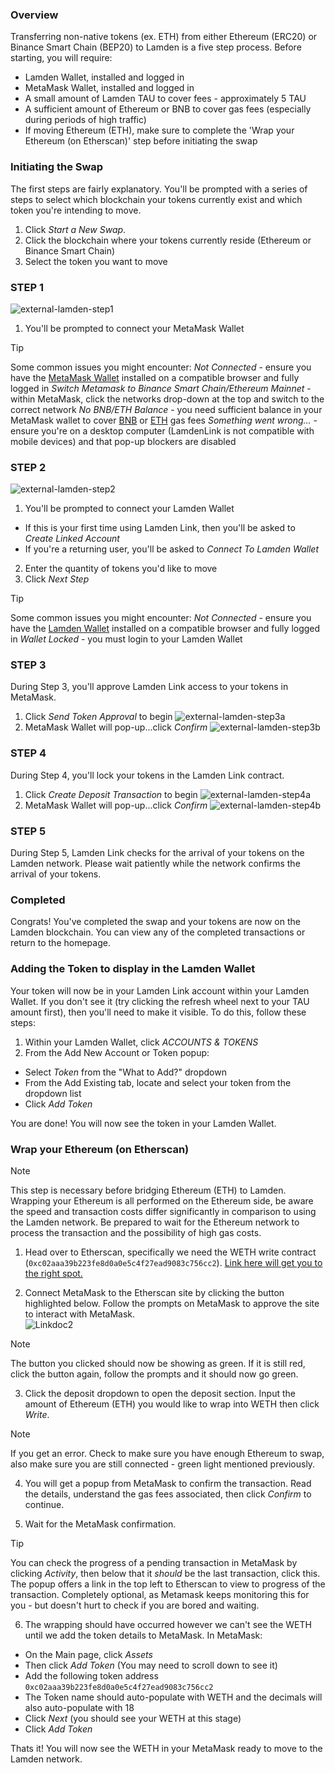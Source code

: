 ### Overview

Transferring non-native tokens (ex. ETH) from either Ethereum (ERC20) or Binance Smart Chain (BEP20) to Lamden is a five step process. Before starting, you will require:
* Lamden Wallet, installed and logged in
* MetaMask Wallet, installed and logged in
* A small amount of Lamden TAU to cover fees - approximately 5 TAU
* A sufficient amount of Ethereum or BNB to cover gas fees (especially during periods of high traffic)
* If moving Ethereum (ETH), make sure to complete the 'Wrap your Ethereum (on Etherscan)' step before initiating the swap

### Initiating the Swap

The first steps are fairly explanatory. You'll be prompted with a series of steps to select which blockchain your tokens currently exist and which token you're intending to move.

1. Click *Start a New Swap*.
2. Click the blockchain where your tokens currently reside (Ethereum or Binance Smart Chain)
3. Select the token you want to move

### STEP 1
![external-lamden-step1](./static/external-lamden-step1.png ':size=800')

1. You'll be prompted to connect your MetaMask Wallet

>[!Tip]
>Some common issues you might encounter:
> *Not Connected* - ensure you have the [MetaMask Wallet](https://chrome.google.com/webstore/detail/metamask/nkbihfbeogaeaoehlefnkodbefgpgknn?hl=en) installed on a compatible browser and fully logged in
> *Switch Metamask to Binance Smart Chain/Ethereum Mainnet* - within MetaMask, click the networks drop-down at the top and switch to the correct network
> *No BNB/ETH Balance* - you need sufficient balance in your MetaMask wallet to cover [BNB](https://bscscan.com/gastracker) or [ETH](https://etherscan.io/gastracker) gas fees
> *Something went wrong...* - ensure you're on a desktop computer (LamdenLink is not compatible with mobile devices) and that pop-up blockers are disabled

### STEP 2
![external-lamden-step2](./static/external-lamden-step2.png ':size=800')

1. You'll be prompted to connect your Lamden Wallet
* If this is your first time using Lamden Link, then you'll be asked to *Create Linked Account*
* If you're a returning user, you'll be asked to *Connect To Lamden Wallet*
2. Enter the quantity of tokens you'd like to move
3. Click *Next Step*

>[!Tip]
>Some common issues you might encounter:
> *Not Connected* - ensure you have the [Lamden Wallet](https://chrome.google.com/webstore/detail/lamden-wallet-browser-ext/fhfffofbcgbjjojdnpcfompojdjjhdim) installed on a compatible browser and fully logged in
> *Wallet Locked* - you must login to your Lamden Wallet

### STEP 3

During Step 3, you'll approve Lamden Link access to your tokens in MetaMask.

1. Click *Send Token Approval* to begin
![external-lamden-step3a](./static/external-lamden-step3a.png ':size=800')
2. MetaMask Wallet will pop-up...click *Confirm*
![external-lamden-step3b](./static/external-lamden-step3b.png ':size=300')

### STEP 4

During Step 4, you'll lock your tokens in the Lamden Link contract.

1. Click *Create Deposit Transaction* to begin
![external-lamden-step4a](./static/external-lamden-step4a.png ':size=800')
2. MetaMask Wallet will pop-up...click *Confirm*
![external-lamden-step4b](./static/external-lamden-step4b.png ':size=300')

### STEP 5

During Step 5, Lamden Link checks for the arrival of your tokens on the Lamden network. Please wait patiently while the network confirms the arrival of your tokens. 

### Completed

Congrats! You've completed the swap and your tokens are now on the Lamden blockchain. You can view any of the completed transactions or return to the homepage.

### Adding the Token to display in the Lamden Wallet
Your token will now be in your Lamden Link account within your Lamden Wallet. If you don't see it (try clicking the refresh wheel next to your TAU amount first), then you'll need to make it visible. To do this, follow these steps:    

1. Within your Lamden Wallet, click *ACCOUNTS & TOKENS*    
2. From the Add New Account or Token popup:    
* Select *Token* from the "What to Add?" dropdown
* From the Add Existing tab, locate and select your token from the dropdown list
* Click *Add Token*

You are done! You will now see the token in your Lamden Wallet.

### Wrap your Ethereum (on Etherscan)

>[!Note]
>This step is necessary before bridging Ethereum (ETH) to Lamden. Wrapping your Ethereum is all performed on the Ethereum side, be aware the speed and transaction costs differ significantly in comparison to using the Lamden network. Be prepared to wait for the Ethereum network to process the transaction and the possibility of high gas costs.    

1. Head over to Etherscan, specifically we need the WETH write contract (`0xc02aaa39b223fe8d0a0e5c4f27ead9083c756cc2`). [Link here will get you to the right spot.](https://etherscan.io/token/0xc02aaa39b223fe8d0a0e5c4f27ead9083c756cc2#writeContract)    

2. Connect MetaMask to the Etherscan site by clicking the button highlighted below. Follow the prompts on MetaMask to approve the site to interact with MetaMask.    
![Linkdoc2](./static/Link2.png ':size=600')

>[!Note] 
>The button you clicked should now be showing as green. If it is still red, click the button again, follow the prompts and it should now go green.    

3. Click the deposit dropdown to open the deposit section. Input the amount of Ethereum (ETH) you would like to wrap into WETH then click *Write*.    

>[!Note]
>If you get an error. Check to make sure you have enough Ethereum to swap, also make sure you are still connected - green light mentioned previously.    

4. You will get a popup from MetaMask to confirm the transaction. Read the details, understand the gas fees associated, then click *Confirm* to continue.    

5. Wait for the MetaMask confirmation.    

>[!Tip]
>You can check the progress of a pending transaction in MetaMask by clicking *Activity*, then below that it *should* be the last transaction, click this. The popup offers a link in the top left to Etherscan to view to progress of the transaction. Completely optional, as Metamask keeps monitoring this for you - but doesn't hurt to check if you are bored and waiting.   

6. The wrapping should have occurred however we can't see the WETH until we add the token details to MetaMask. In MetaMask:    
* On the Main page, click *Assets*
* Then click *Add Token* (You may need to scroll down to see it)
* Add the following token address `0xc02aaa39b223fe8d0a0e5c4f27ead9083c756cc2`
* The Token name should auto-populate with WETH and the decimals will also auto-populate with 18
* Click *Next* (you should see your WETH at this stage)
* Click *Add Token*

Thats it! You will now see the WETH in your MetaMask ready to move to the Lamden network.
